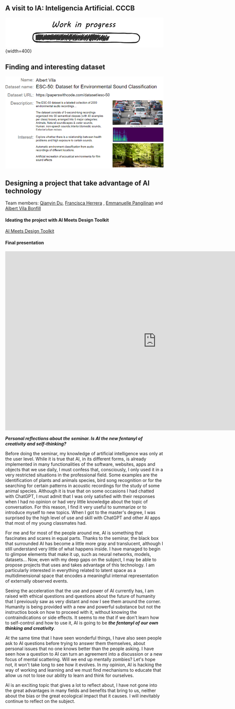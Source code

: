 ## A visit to IA: Inteligencia Artificial. CCCB

![WIP](../images/WIP.png){width=400}

## Finding and interesting dataset

![WIP](../images/DatasetEI_Ex1.PNG)

## Designing a project that take advantage of AI technology
Team members: 
[Qianyin Du](https://33dudu.github.io/magicreator/), [Francisca Herrera](https://panchipunchi.github.io/mdef1/) , [Emmanuelle Pangilinan](https://minnie-at-iaac.github.io/) and [Albert Vila Bonfill](https://avilabon.github.io/MDEF_Albert/)

#### Ideating the project with AI Meets Design Toolkit
[AI Meets Design Toolkit](https://aixdesign.co/projects/toolkit)


#### Final presentation
<iframe src="https://docs.google.com/presentation/d/e/2PACX-1vR6GdW0vTNqECZT-Iv-7hwvxbwK7vEknShYsTkUxsT7NuctDQ-g4A7obEABlumq4BygqTOv2ado5hGD/embed?start=false&loop=true&delayms=3000" frameborder="0" width="960" height="569" allowfullscreen="true" mozallowfullscreen="true" webkitallowfullscreen="true"></iframe>

***Personal reflections about the seminar. Is AI the new fentanyl of creativity and self-thinking?***

Before doing the seminar, my knowledge of artificial intelligence was only at the user level. While it is true that AI, in its different forms, is already implemented in many functionalities of the software, websites, apps and objects that we use daily, I must confess that, consciously, I only used it in a very restricted situations in the professional field. Some examples are the identification of plants and animals species, bird song recognition or for the searching for certain patterns in acoustic recordings for the study of some animal species. Although it is true that on some occasions I had chatted with ChatGPT, I must admit that I was only satisfied with their responses when I had no opinion or had very little knowledge about the topic of conversation. For this reason, I find it very useful to summarize or to introduce myself to new topics. When I got to the master's degree, I was surprised by the high level of use and skill with ChatGPT and other AI apps that most of my young classmates had.

For me and for most of the people around me, AI is something that fascinates and scares in equal parts. Thanks to the seminar, the black box that surrounded AI has become a little more gray and translucent, although I still understand very little of what happens inside. I have managed to begin to glimpse elements that make it up, such as neural networks, models, datasets... Now, even with my deep gaps on the subject, I may be able to propose projects that uses and takes advantage of this technology. I am particularly interested in everything related to latent space as a multidimensional space that encodes a meaningful internal representation of externally observed events.

Seeing the acceleration that the use and power of AI currently has, I am raised with ethical questions and questions about the future of humanity that I previously saw as very distant and now I see them around the corner. Humanity is being provided with a new and powerful substance but not the instructios book on how to proceed with it, without knowing the contraindications or side effects. It seems to me that if we don't learn how to self-control and how to use it, AI is going to be ***the fentanyl of our own thinking and creativity***. 

At the same time that I have seen wonderful things, I have also seen people ask to AI questions before trying to answer them themselves, about personal issues that no one knows better than the people asking. I have seen how a question to AI can turn an agreement into a discussion or a new focus of mental scattering. Will we end up mentally zombies? Let's hope not, it won't take long to see how it evolves. In my opinion, AI is hacking the way of working and learning and we must find mechanisms to educate that allow us not to lose our ability to learn and think for ourselves. 

AI is an exciting topic that gives a lot to reflect about, I have not gone into the great advantages in many fields and benefits that bring to us, neither about the bias or the great ecological impact that it causes. I will inevitably continue to reflect on the subject.

